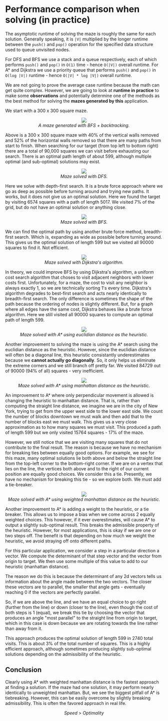 # Performance comparison when solving (in practice)
The asymptotic runtime of solving the maze is roughly the same for each solution. Generally speaking, it is `|V|` multiplied by the longer runtime between the `push()` and `pop()` operation for the specified data structure used to queue unvisited nodes.

For DFS and BFS we use a stack and a queue respectively, each of which performs `push()` and `pop()` in `O(1)` time - hence `O(|V|)` overall runtime. For A* and Dijkstra we use a priority queue that performs `push()` and `pop()` in `O(log |V|)` runtime - hence `O(|V| * log |V|)` overall runtime.

We are not going to prove the average case runtime because the math can get quite complex. However, we are going to look at **runtime in practice** to make some **observations** and potentially determine one of the methods as the best method for solving the **mazes generated by this** application.

We start with a 300 x 300 square maze.

<p align="center">
  <img src="../assets/img//png/performance/maze.png"><br>
  <i>A maze generated with BFS + backtracking.</i>
</p>

Above is a 300 x 300 square maze with 40% of the vertical walls removed and 52% of the horizontal walls removed so that there are many paths from start to finish.  When searching for our target (from top left to bottom right) there are a total of 90,000 squares we can visit before exhausting our search. There is an optimal path length of about 599, although multiple optimal (and sub-optimal) solutions may exist.

<p align="center">
  <img src="../assets/img//png/performance/
maze-solution-depth-first-search-5017-6574.png"><br>
  <i>Maze solved with DFS.</i>
</p>

Here we solve with depth-first search. It is a brute force approach where we go as deep as possible before turning around and trying new paths. It works, but it does not give us an optimal solution. Here we found the target by visiting 6574 squares with a path of length 5017. We visited 7% of the grid, but do not have an optimal solution or anything close.

<p align="center">
  <img src="../assets/img//png/performance/maze-solution-breadth-first-search-599-89999.png"><br>
  <i>Maze solved with BFS.</i>
</p>

We can find the optimal path by using another brute force method, breadth-first search. Which is, expanding as wide as possible before turning around. This gives us the optimal solution of length 599 but we visited all 90000 squares to find it. Not efficient.

<p align="center">
  <img src="../assets/img//png/performance/maze-solution-dijkstra-uniform-cost-search-599-89999.png"><br>
  <i>Maze solved with Dijkstra's algorithm.</i>
</p>

In theory, we could improve BFS by using Dijkstra's algorithm, a uniform cost search algorithm that choses to visit adjacent neighbors with lower costs first. Unfortunately, for a maze, the cost to visit any neighbor is always exactly 1, so we are technically sorting 1's every time. Dijkstra's algorithm degrades to best-first search and acts nearly identically to breadth-first search. The only difference is sometimes the shape of the path because the ordering of nodes is slightly different. But, for a graph where all edges have the same cost, Dijkstra behaves like a brute force algorithm. Here we still visited all 90000 squares to compute an optimal path of length 599.

<p align="center">
  <img src="../assets/img//png/performance/maze-solution-astar-euclidian-unweighted-599-84729.png"><br>
  <i>Maze solved with A* using euclidian distance as the heuristic.</i>
</p>

Another improvement to solving the maze is using the A* search using the euclidian distance as the heuristic. However, since the euclidian distance will often be a diagonal line, this heuristic consistantly underestimates because we **cannot actually go diagonally**. So, it only helps us eliminate the extreme corners and we still branch off pretty far. We visited 84729 out of 90000 (94% of all) squares - very inefficient.

<p align="center">
  <img src="../assets/img//png/performance/maze-solution-astar-manhattan-unweighted-599-15764.png"><br>
  <i>Maze solved with A* using manhattan distance as the heuristic.</i>
</p>

An improvement to A* where only perpendicular movement is allowed is changing the heuristic to manhattan distance. That is, rather than computing the straight line distance, we imagine we are in the city of New York, trying to get from the upper west side to the lower east side. We count the number of blocks downtown we must walk and then add that to the number of blocks east we must walk. This gives us a very close approximation as to how many squares we must visit. This produced a path of length 599 but we only visited 15764 squares - 17% of the maze.

However, we still notice that we are visiting many squares that do not contribute to the final result. The reason is because we have no mechanism for breaking ties between equally good options. For example, we see for this maze, many optimal solutions lie both above and below the straight line from the top-left corner to the bottom-right corner. If we are on a vertex that lies on the line, the vertices both above and to the right of our current position are equally good choices. We consider this a tie. Presently, we have no mechanism for breaking this tie - so we explore both. We must add a tie-breaker.

<p align="center">
  <img src="../assets/img//png/performance/maze-solution-astar-manhattan-weighted-599-2740.png"><br>
  <i>Maze solved with A* using weighted manhattan distance as the heuristic.</i>
</p>

Another improvement to A* is adding a weight to the heuristic, or a tie breaker. This allows us to impose a bias when we come across 2 equally weighted choices. This however, if it ever overestimates, will cause A* to output a slightly sub-optimal result. This breaks the admissible property of the heuristic. However, for most applications, this is okay if we are one or two steps off. The benefit is that depending on how much we weight the heuristic, we avoid straying off onto different paths.

For this particular application,  we consider a step in a particular direction a vector. We compute the determinant of that step vector and the vector from origin to target. We then use some multiple of this value to add to our heuristic (manhattan distance).

The reason we do this is because the determinant of any 2d vectors tells us information about the angle made between the two vectors. The closer these vectors are to parallel, the smaller that angle gets - eventually reaching 0 if the vectors are perfectly parallel.

So, if we are above the line, and we have an equal choice to go right (further from the line) or down (closer to the line), even though the cost of both steps is 1 (equal), we break this tie by choosing the vector that produces an angle "most parallel" to the straight line from origin to target, which in this case is down because we are rotating towards the line rather than away from it.

This approach produces the optimal solution of length 599 in 2740 total visits. This is about 3% of the total number of squares. This is a highly efficient approach, although sometimes producing slightly sub-optimal solutions depending on the admissibility of the heuristic.

## Conclusion
Clearly using A* with weighted manhattan distance is the fastest approach at finding a solution. If the maze had one solution, it may perform nearly identically to unweighted manhattan. But, we see the biggest pitfall of A* is tiebreaking. However, this can be easily overcome by slightly breaking admissibility. This is often the favored approach in real life.

<p align='center'><i>Speed</i> > <i>Optimality</i></p>
